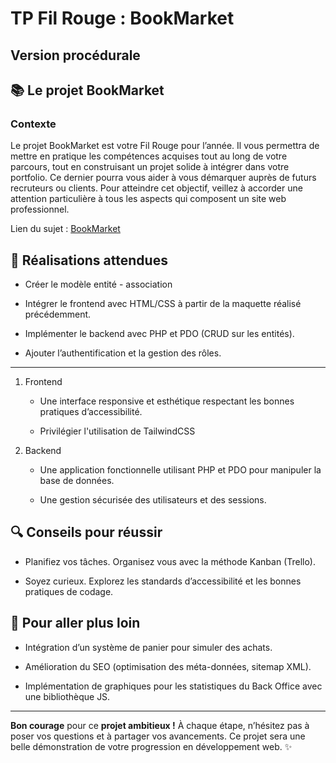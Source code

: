 # TP Fil Rouge : BookMarket

## Version procédurale

## 📚 Le projet BookMarket

### Contexte

Le projet BookMarket est votre Fil Rouge pour l’année. Il vous permettra de mettre en pratique les compétences acquises tout au long de votre parcours, tout en construisant un projet solide à intégrer dans votre portfolio. Ce dernier pourra vous aider à vous démarquer auprès de futurs recruteurs ou clients. Pour atteindre cet objectif, veillez à accorder une attention particulière à tous les aspects qui composent un site web professionnel.

Lien du sujet : [BookMarket](https://github.com/G404-DWWM/BookMarket)

## 🔨 Réalisations attendues

* Créer le modèle entité - association

* Intégrer le frontend avec HTML/CSS à partir de la maquette réalisé précédemment.

* Implémenter le backend avec PHP et PDO (CRUD sur les entités).

* Ajouter l’authentification et la gestion des rôles.

<hr>

1. Frontend

    * Une interface responsive et esthétique respectant les bonnes pratiques d’accessibilité.

    * Privilégier l'utilisation de TailwindCSS

2. Backend

    * Une application fonctionnelle utilisant PHP et PDO pour manipuler la base de données.

    * Une gestion sécurisée des utilisateurs et des sessions.

## 🔍 Conseils pour réussir

* Planifiez vos tâches. Organisez vous avec la méthode Kanban (Trello).

* Soyez curieux. Explorez les standards d’accessibilité et les bonnes pratiques de codage.

## 🎨 Pour aller plus loin

* Intégration d’un système de panier pour simuler des achats.

* Amélioration du SEO (optimisation des méta-données, sitemap XML).

* Implémentation de graphiques pour les statistiques du Back Office avec une bibliothèque JS.

<hr>

**Bon courage** pour ce **projet ambitieux !** À chaque étape, n’hésitez pas à poser vos questions et à partager vos avancements. Ce projet sera une belle démonstration de votre progression en développement web. ✨